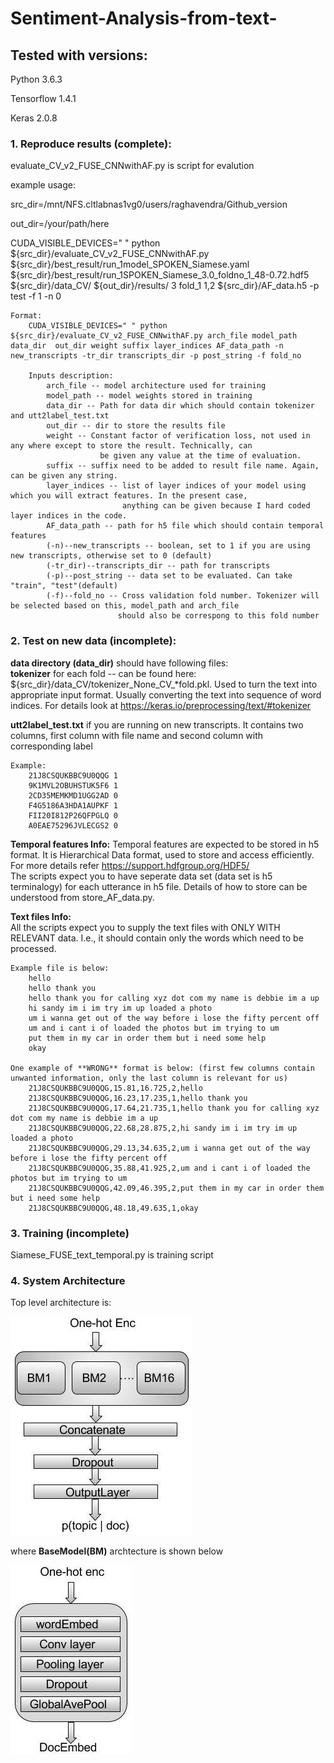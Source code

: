 # Sentiment-Analysis-from-text-



## Tested with versions:

Python 3.6.3

Tensorflow 1.4.1

Keras 2.0.8


### 1. Reproduce results (complete):

evaluate_CV_v2_FUSE_CNNwithAF.py is script for evalution

example usage:

src_dir=/mnt/NFS.cltlabnas1vg0/users/raghavendra/Github_version

out_dir=/your/path/here

CUDA_VISIBLE_DEVICES=" " python ${src_dir}/evaluate_CV_v2_FUSE_CNNwithAF.py ${src_dir}/best_result/run_1model_SPOKEN_Siamese.yaml ${src_dir}/best_result/run_1SPOKEN_Siamese_3.0_foldno_1_48-0.72.hdf5 ${src_dir}/data_CV/ ${out_dir}/results/ 3 fold_1 1,2 ${src_dir}/AF_data.h5 -p test -f 1 -n 0     

    Format: 
        CUDA_VISIBLE_DEVICES=" " python ${src_dir}/evaluate_CV_v2_FUSE_CNNwithAF.py arch_file model_path data_dir  out_dir weight suffix layer_indices AF_data_path -n new_transcripts -tr_dir transcripts_dir -p post_string -f fold_no 

        Inputs description: 
            arch_file -- model architecture used for training
            model_path -- model weights stored in training
            data_dir -- Path for data dir which should contain tokenizer and utt2label_test.txt
            out_dir -- dir to store the results file
            weight -- Constant factor of verification loss, not used in any where except to store the result. Technically, can    
                        be given any value at the time of evaluation.
            suffix -- suffix need to be added to result file name. Again, can be given any string.
            layer_indices -- list of layer indices of your model using which you will extract features. In the present case,
                             anything can be given because I hard coded layer indices in the code.
            AF_data_path -- path for h5 file which should contain temporal features
            (-n)--new_transcripts -- boolean, set to 1 if you are using new transcripts, otherwise set to 0 (default)
            (-tr_dir)--transcripts_dir -- path for transcripts
            (-p)--post_string -- data set to be evaluated. Can take "train", "test"(default)
            (-f)--fold_no -- Cross validation fold number. Tokenizer will be selected based on this, model_path and arch_file
                            should also be correspong to this fold number
            
            
        
        
### 2. Test on new data (incomplete):   
**data directory (data_dir)** should have following files:   
**tokenizer** for each fold -- can be found here: ${src_dir}/data_CV/tokenizer_None_CV_*fold.pkl.
                                Used to turn the text into appropriate input format. Usually converting the text into sequence of word indices. For details look at https://keras.io/preprocessing/text/#tokenizer 

**utt2label_test.txt** if you are running on new transcripts. It contains two columns, first column with file name and second column with corresponding label 

    Example:     
        21J8CSQUKBBC9U0QQG 1    
        9K1MVL2OBUHSTUK5F6 1    
        2CD35MEMKMD1UGG2AD 0    
        F4G5186A3HDA1AUPKF 1    
        FII20I812P26QFPGLQ 0    
        A0EAE75296JVLECGS2 0    

**Temporal features Info:** 
    Temporal features are expected to be stored in h5 format. It is Hierarchical Data format, used to store and access efficiently. For more details refer https://support.hdfgroup.org/HDF5/   
    The scripts expect you to have seperate data set (data set is h5 terminalogy) for each utterance in h5 file. Details of how to store can be understood from store_AF_data.py.

**Text files Info:**    
    All the scripts expect you to supply the text files with ONLY WITH RELEVANT data. I.e., it should contain only the words which need to be processed.        
    
    Example file is below:  
        hello    
        hello thank you  
        hello thank you for calling xyz dot com my name is debbie im a up   
        hi sandy im i im try im up loaded a photo   
        um i wanna get out of the way before i lose the fifty percent off   
        um and i cant i of loaded the photos but im trying to um    
        put them in my car in order them but i need some help   
        okay    

    One example of **WRONG** format is below: (first few columns contain unwanted information, only the last column is relevant for us) 
        21J8CSQUKBBC9U0QQG,15.81,16.725,2,hello 
        21J8CSQUKBBC9U0QQG,16.23,17.235,1,hello thank you   
        21J8CSQUKBBC9U0QQG,17.64,21.735,1,hello thank you for calling xyz dot com my name is debbie im a up 
        21J8CSQUKBBC9U0QQG,22.68,28.875,2,hi sandy im i im try im up loaded a photo 
        21J8CSQUKBBC9U0QQG,29.13,34.635,2,um i wanna get out of the way before i lose the fifty percent off     
        21J8CSQUKBBC9U0QQG,35.88,41.925,2,um and i cant i of loaded the photos but im trying to um  
        21J8CSQUKBBC9U0QQG,42.09,46.395,2,put them in my car in order them but i need some help 
        21J8CSQUKBBC9U0QQG,48.18,49.635,1,okay  



### 3.  Training (incomplete)

Siamese_FUSE_text_temporal.py  is training script


### 4. System Architecture

Top level architecture is:  


![Alt text](https://github.com/snapsys/Sentiment-Analysis-from-text-/blob/master/sum_base_models_dropout.jpg)

where **BaseModel(BM)** archtecture is shown below  


![Alt text](https://github.com/snapsys/Sentiment-Analysis-from-text-/blob/master/base_model_2.jpg)






